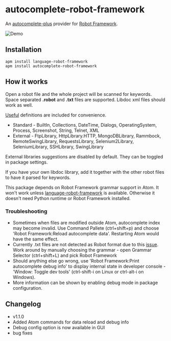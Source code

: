 autocomplete-robot-framework
==========
An [autocomplete-plus](https://github.com/atom/autocomplete-plus) provider for [Robot Framework](http://robotframework.org/).

![Demo](https://raw.githubusercontent.com/gliviu/autocomplete-robot-framework/master/anim.gif)

## Installation
```shell
apm install language-robot-framework
apm install autocomplete-robot-framework
```

## How it works
Open a robot file and the whole project will be scanned for keywords. Space separated **.robot** and **.txt** files are supported. Libdoc xml files should work as well.

[Useful](http://robotframework.org/#test-libraries) definitions are included for convenience.
*  Standard - BuiltIn, Collections, DateTime, Dialogs, OperatingSystem, Process, Screenshot, String, Telnet, XML
*  External - FtpLibrary, HttpLibrary.HTTP, MongoDBLibrary, Rammbock, RemoteSwingLibrary, RequestsLibrary, Selenium2Library, SeleniumLibrary, SSHLibrary, SwingLibrary

External libraries suggestions are disabled by default. They can be toggled in package settings.

If you have your own libdoc library, add it together with the other robot files to have it parsed for keywords.

This package depends on Robot Framework grammar support in Atom. It won't work unless [language-robot-framework](https://atom.io/packages/language-robot-framework) is available. Otherwise it doesn't need Python runtime or Robot Framework installed.

### Troubleshooting
*  Sometimes when files are modified outside Atom, autocomplete index may become invalid. Use Command Pallete (ctrl+shift+p) and choose 'Robot Framework:Reload autocomplete data'. Restarting Atom would have the same effect.
*  Currently .txt files are not detected as Robot format due to this [issue](https://github.com/wingyplus/language-robot-framework/issues/28). Work around by manually choosing the grammar - open Grammar Selector (ctrl+shift+L) and pick Robot Framework
*  Should anything else go wrong, use 'Robot Framework:Print autocomplete debug info' to display internal state in developer console  - 'Window: Toggle dev tools' (ctrl-shift-i on Linux or ctrl-alt-i on Windows).
* More information can be shown by enabling debug mode in package configuration.

## Changelog
*  v1.1.0
  *  Added Atom commands for data reload and debug info
  *  Debug config option is now available in GUI
  *  bug fixes
